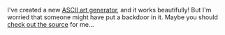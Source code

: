 I've created a new
[ASCII art generator](http://c1.easyctf.com:12489/),
and it works beautifully! But I'm worried that someone might have
put a backdoor in it. Maybe you should
[check out the source](${asciinator_py})
for me...
